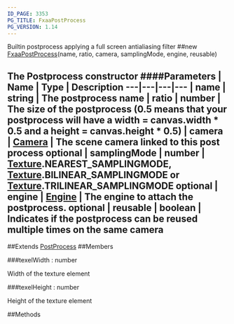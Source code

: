 ```yaml
---
ID_PAGE: 3353
PG_TITLE: FxaaPostProcess
PG_VERSION: 1.14
---
```


Builtin postprocess applying a full screen antialiasing filter
##new [FxaaPostProcess](page.php?p=3353)(name, ratio, camera, samplingMode, engine, reusable)

The Postprocess constructor
####Parameters
 | Name | Type | Description
---|---|---|---
 | name | string | The postprocess name
 | ratio | number | The size of the postprocess (0.5 means that your postprocess will have a width = canvas.width * 0.5 and a height = canvas.height * 0.5)
 | camera | [Camera](page.php?p=3249) | The scene camera linked to this post process
optional | samplingMode | number | [Texture](page.php?p=3319).NEAREST_SAMPLINGMODE, [Texture](page.php?p=3319).BILINEAR_SAMPLINGMODE or [Texture](page.php?p=3319).TRILINEAR_SAMPLINGMODE
optional | engine | [Engine](page.php?p=3247) | The engine to attach the postprocess.
optional | reusable | boolean | Indicates if the postprocess can be reused multiple times on the same camera
---

##Extends [PostProcess](page.php?p=3346)
##Members

###texelWidth : number


Width of the texture element

###texelHeight : number


Height of the texture element



##Methods
